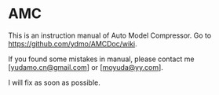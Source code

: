 # AMC

This is an instruction manual of Auto Model Compressor. Go to https://github.com/ydmo/AMCDoc/wiki.

If you found some mistakes in manual, please contact me [yudamo.cn@gmail.com] or [moyuda@yy.com]. 

I will fix as soon as possible.
